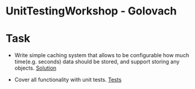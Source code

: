 # UnitTestingWorkshop - Golovach

# Task

- Write simple caching system that allows to be configurable how much time(e.g. seconds) data should be stored, and support storing any objects.
[Solution](https://github.com/ChristinaGolovach/UnitTestingWorkshop/blob/master/CacheService/Services/CacheService.cs)

- Cover all functionality with unit tests.
[Tests](https://github.com/ChristinaGolovach/UnitTestingWorkshop/blob/master/CacheService.Tests/CacheServiceTests.cs)
